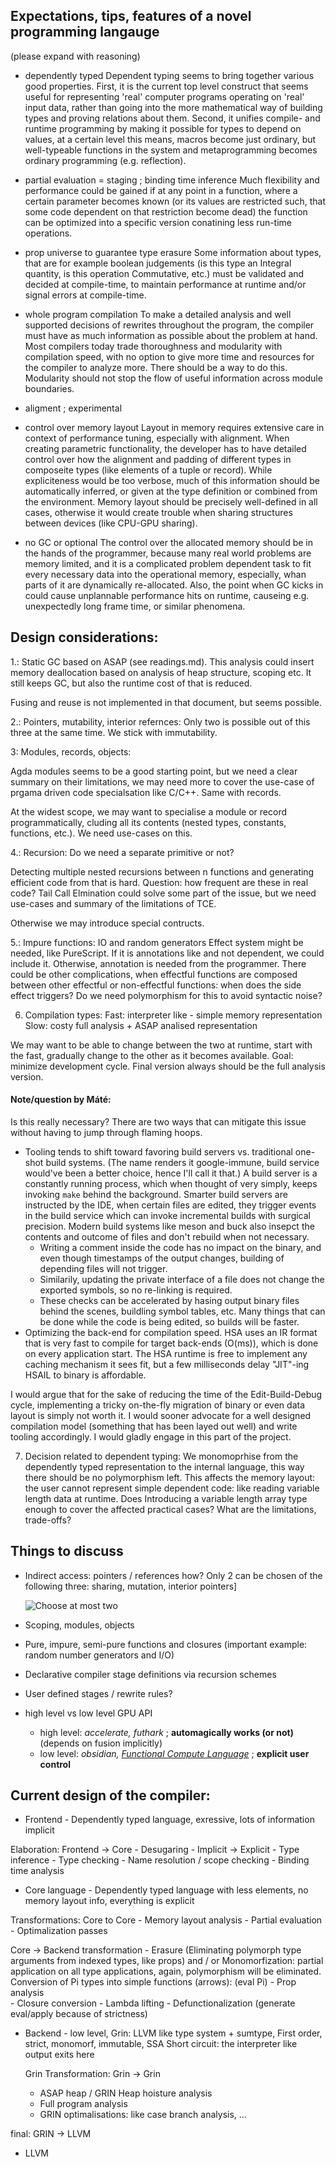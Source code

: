 ## Expectations, tips, features of a novel programming langauge
(please expand with reasoning)
- dependently typed
Dependent typing seems to bring together various good properties. First, it is the current top level construct that seems useful for representing 'real' computer programs operating on 'real' input data, rather than going into the more mathematical way of building types and proving relations about them. Second, it unifies compile- and runtime programming by making it possible for types to depend on values, at a certain level this means, macros become just ordinary, but well-typeable functions in the system and metaprogramming becomes ordinary programming (e.g. reflection).

- partial evaluation = staging ; binding time inference
Much flexibility and performance could be gained if at any point in a function, where a certain parameter becomes known (or its values are restricted such, that some code dependent on that restriction become dead) the function can be optimized into a specific version conatining less run-time operations.

- prop universe to guarantee type erasure
Some information about types, that are for example boolean judgements (is this type an Integral quantity, is this operation Commutative, etc.) must be validated and decided at compile-time, to maintain performance at runtime and/or signal errors at compile-time.

- whole program compilation
To make a detailed analysis and well supported decisions of rewrites throughout the program, the compiler must have as much information as possible about the problem at hand. Most compilers today trade thoroughness and modularity with compilation speed, with no option to give more time and resources for the compiler to analyze more. There should be a way to do this. Modularity should not stop the flow of useful information across module boundaries.

- aligment ; experimental
- control over memory layout
Layout in memory requires extensive care in context of performance tuning, especially with alignment. When creating parametric functionality, the developer has to have detailed control over how the alignment and padding of different types in composeite types (like elements of a tuple or record). While expliciteness would be too verbose, much of this information should be automatically inferred, or given at the type definition or combined from the environment. Memory layout should be precisely well-defined in all cases, otherwise it would create trouble when sharing structures between devices (like CPU-GPU sharing).

- no GC or optional
The control over the allocated memory should be in the hands of the programmer, because many real world problems are memory limited, and it is a complicated problem dependent task to fit every necessary data into the operational memory, especially, whan parts of it are dynamically re-allocated. Also, the point when GC kicks in could cause unplannable performance hits on runtime, causeing e.g. unexpectedly long frame time, or similar phenomena. 


## Design considerations:

1.: Static GC based on ASAP (see readings.md).
This analysis could insert memory deallocation based on analysis of heap structure, scoping etc. It still keeps GC, but also the runtime cost of that is reduced.

Fusing and reuse is not implemented in that document, but seems possible.


2.: Pointers, mutability, interior refernces:
Only two is possible out of this three at the same time.
We stick with immutability.


3: Modules, records, objects:

Agda modules seems to be a good starting point, but we need a clear summary on their limitations, we may need more to cover the use-case of prgama driven code specialsation like C/C++. Same with records.

At the widest scope, we may want to specialise a module or record programmatically, cluding all its contents (nested types, constants, functions, etc.). We need use-cases on this.


4.: Recursion:
Do we need a separate primitive or not?

Detecting multiple nested recursions between n functions and generating efficient code from that is hard.
Question: how frequent are these in real code?
Tail Call Elmination could solve some part of the issue, but we need use-cases and summary of the limitations of TCE.

Otherwise we may introduce special contructs.

5.: Impure functions: IO and random generators
Effect system might be needed, like PureScript.
If it is annotations like and not dependent, we could include it. Otherwise, annotation is needed from the programmer. There could be other complications, when effectful functions are composed between other effectful or non-effectful functions: when does the side effect triggers? Do we need polymorphism for this to avoid syntactic noise?

6. Compilation types:
Fast: interpreter like - simple memory representation
Slow: costy full analysis + ASAP analised representation

We may want to be able to change between the two at runtime, start with the fast, gradually change to the other as it becomes available. Goal: minimize development cycle. Final version always should be the full analysis version.

#### Note/question by Máté:

Is this really necessary? There are two ways that can mitigate this issue without having to jump through flaming hoops.

- Tooling tends to shift toward favoring build servers vs. traditional one-shot build systems. (The name renders it google-immune, build service would've been a better choice, hence I'll call it that.) A build server is a constantly running process, which when thought of very simply, keeps invoking `make` behind the background. Smarter build servers are instructed by the IDE, when certain files are edited, they trigger events in the build service which can invoke incremental builds with surgical precision. Modern build systems like meson and buck also insepct the contents and outcome of files and don't rebuild when not necessary.
  - Writing a comment inside the code has no impact on the binary, and even though timestamps of the output changes, building of depending files will not trigger.
  - Similarily, updating the private interface of a file does not change the exported symbols, so no re-linking is required.
  - These checks can be accelerated by hasing output binary files behind the scenes, buildling symbol tables, etc. Many things that can be done while the code is being edited, so builds will be faster.
- Optimizing the back-end for compilation speed. HSA uses an IR format that is very fast to compile for target back-ends (O(ms)), which is done on every application start. The HSA runtime is free to implement any caching mechanism it sees fit, but a few milliseconds delay "JIT"-ing HSAIL to binary is affordable.

I would argue that for the sake of reducing the time of the Edit-Build-Debug cycle, implementing a tricky on-the-fly migration of binary or even data layout is simply not worth it. I would sooner advocate for a well designed compilation model (something that has been layed out well) and write tooling accordingly. I would gladly engage in this part of the project.

7. Decision related to dependent typing:
We monomoprhise from the dependently typed representation to the internal language, this way there should be no polymorphism left. This affects the memory layout: the user cannot represent simple dependent code: like reading variable length data at runtime. Does Introducing a variable length array type enough to cover the affected practical cases? What are the limitations, trade-offs?


## Things to discuss
- Indirect access: pointers / references how?
  Only 2 can be chosen of the following three: sharing, mutation, interior pointers] 
  
  ![Choose at most two](ChooseTwo.svg)

- Scoping, modules, objects
- Pure, impure, semi-pure functions and closures (important example: random number generators and I/O)
- Declarative compiler stage definitions via recursion schemes
- User defined stages / rewrite rules?
- high level vs low level GPU API
  - high level: *accelerate, futhark* ; **automagically works (or not)** (depends on fusion implicitly)
  - low level: *obsidian, [Functional Compute Language](https://github.com/dybber/fcl/blob/master/publications/fhpc2016-fcl.pdf)* ; **explicit user control**
  
  
  
## Current design of the compiler:

* Frontend - Dependently typed language, exressive, lots of information implicit

Elaboration: Frontend -> Core
	- Desugaring
	- Implicit -> Explicit
        - Type inference
        - Type checking
        - Name resolution / scope checking
	- Binding time analysis
	
* Core language - Dependently typed language with less elements, no memory layout info, everything is explicit

Transformations: Core to Core
	- Memory layout analysis
	- Partial evaluation
	- Optimalization passes

Core -> Backend transformation
	- Erasure (Eliminating polymorph type arguments from indexed types, like props)
          and / or Monomorfization: partial application on all type applications, again, polymorphism will be eliminated. Conversion of Pi types into simple functions (arrows): (eval Pi)
	- Prop analysis		
	- Closure conversion
	- Lambda lifting
        - Defunctionalization (generate eval/apply because of strictness)

        
* Backend - low level, Grin: LLVM like type system + sumtype, First order, strict, monomorf, immutable, SSA
	Short circuit: the interpreter like output exits here

	Grin Transformation: Grin -> Grin
	- ASAP heap / GRIN Heap hoisture analysis
	- Full program analysis
	- GRIN optimalisations: like case branch analysis, ...
	
final: GRIN -> LLVM

* LLVM
